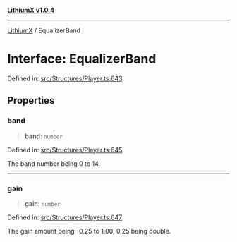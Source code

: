 [**LithiumX v1.0.4**](../README.md)

***

[LithiumX](../globals.md) / EqualizerBand

# Interface: EqualizerBand

Defined in: [src/Structures/Player.ts:643](https://github.com/anantix-network/LithiumX/blob/1ee801f60507a40b0e1da1b728c5a61e34ba8699/src/Structures/Player.ts#L643)

## Properties

### band

> **band**: `number`

Defined in: [src/Structures/Player.ts:645](https://github.com/anantix-network/LithiumX/blob/1ee801f60507a40b0e1da1b728c5a61e34ba8699/src/Structures/Player.ts#L645)

The band number being 0 to 14.

***

### gain

> **gain**: `number`

Defined in: [src/Structures/Player.ts:647](https://github.com/anantix-network/LithiumX/blob/1ee801f60507a40b0e1da1b728c5a61e34ba8699/src/Structures/Player.ts#L647)

The gain amount being -0.25 to 1.00, 0.25 being double.
